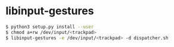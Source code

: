 # libinput-gestures

```bash
$ python3 setup.py install --user
$ chmod a+rw /dev/input/<trackpad>
$ libinput-gestures -e /dev/input/<trackpad> -d dispatcher.sh
```